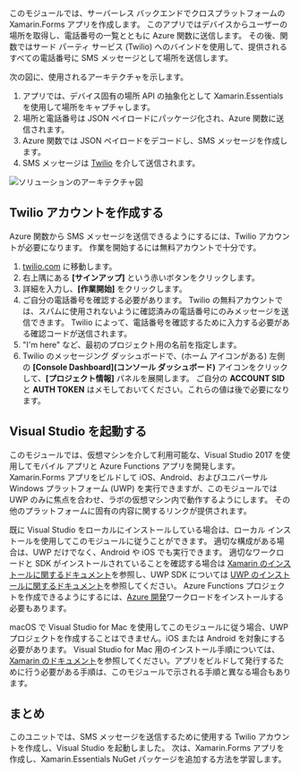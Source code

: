このモジュールでは、サーバーレス バックエンドでクロスプラットフォームの Xamarin.Forms アプリを作成します。 このアプリではデバイスからユーザーの場所を取得し、電話番号の一覧とともに Azure 関数に送信します。 その後、関数ではサード パーティ サービス (Twilio) へのバインドを使用して、提供されるすべての電話番号に SMS メッセージとして場所を送信します。

次の図に、使用されるアーキテクチャを示します。

1. アプリでは、デバイス固有の場所 API の抽象化として Xamarin.Essentials を使用して場所をキャプチャします。
2. 場所と電話番号は JSON ペイロードにパッケージ化され、Azure 関数に送信されます。
3. Azure 関数では JSON ペイロードをデコードし、SMS メッセージを作成します。
4. SMS メッセージは [Twilio](http://twilio.com) を介して送信されます。

![ソリューションのアーキテクチャ図](../media-drafts/1-architecture.png)

## <a name="create-a-twilio-account"></a>Twilio アカウントを作成する

Azure 関数から SMS メッセージを送信できるようにするには、Twilio アカウントが必要になります。 作業を開始するには無料アカウントで十分です。

1. [twilio.com](https://twilio.com) に移動します。
2. 右上隅にある **[サインアップ]** という赤いボタンをクリックします。
3. 詳細を入力し、**[作業開始]** をクリックします。
4. ご自分の電話番号を確認する必要があります。 Twilio の無料アカウントでは、スパムに使用されないように確認済みの電話番号にのみメッセージを送信できます。 Twilio によって、電話番号を確認するために入力する必要がある確認コードが送信されます。
5. "I'm here" など、最初のプロジェクト用の名前を指定します。
6. Twilio のメッセージング ダッシュボードで、(ホーム アイコンがある) 左側の **[Console Dashboard]\(コンソール ダッシュボード\)** アイコンをクリックして、**[プロジェクト情報]** パネルを展開します。 ご自分の **ACCOUNT SID** と **AUTH TOKEN** はメモしておいてください。これらの値は後で必要になります。

## <a name="launch-visual-studio"></a>Visual Studio を起動する

このモジュールでは、仮想マシンを介して利用可能な、Visual Studio 2017 を使用してモバイル アプリと Azure Functions アプリを開発します。 Xamarin.Forms アプリをビルドして iOS、Android、およびユニバーサル Windows プラットフォーム (UWP) を実行できますが、このモジュールでは UWP のみに焦点を合わせ、ラボの仮想マシン内で動作するようにします。 その他のプラットフォームに固有の内容に関するリンクが提供されます。

<!-- TODO - add HoL link button here -->

既に Visual Studio をローカルにインストールしている場合は、ローカル インストールを使用してこのモジュールに従うことができます。 適切な構成がある場合は、UWP だけでなく、Android や iOS でも実行できます。 適切なワークロードと SDK がインストールされていることを確認する場合は [Xamarin のインストールに関するドキュメント](https://docs.microsoft.com/xamarin/cross-platform/get-started/installation/windows)を参照し、UWP SDK については [UWP のインストールに関するドキュメント](https://docs.microsoft.com/visualstudio/cross-platform/develop-apps-for-the-universal-windows-platform-uwp#requirements)を参照してください。 Azure Functions プロジェクトを作成できるようにするには、[Azure 開発](https://docs.microsoft.com/azure/azure-functions/functions-develop-vs#prerequisites)ワークロードをインストールする必要もあります。

macOS で Visual Studio for Mac を使用してこのモジュールに従う場合、UWP プロジェクトを作成することはできません。iOS または Android を対象にする必要があります。 Visual Studio for Mac 用のインストール手順については、[Xamarin のドキュメント](https://docs.microsoft.com/visualstudio/cross-platform/setup-and-install#mac-setup-apple-id-xcode-and-xamarin)を参照してください。アプリをビルドして発行するために行う必要がある手順は、このモジュールで示される手順と異なる場合もあります。

## <a name="summary"></a>まとめ

このユニットでは、SMS メッセージを送信するために使用する Twilio アカウントを作成し、Visual Studio を起動しました。 次は、Xamarin.Forms アプリを作成し、Xamarin.Essentials NuGet パッケージを追加する方法を学習します。